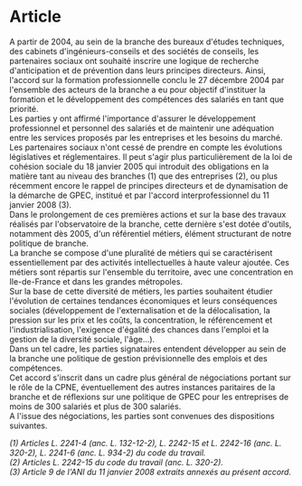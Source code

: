 # Article

  
A partir de 2004, au sein de la branche des bureaux d'études techniques, des cabinets d'ingénieurs-conseils et des sociétés de conseils, les partenaires sociaux ont souhaité inscrire une logique de recherche d'anticipation et de prévention dans leurs principes directeurs. Ainsi, l'accord sur la formation professionnelle conclu le 27 décembre 2004 par l'ensemble des acteurs de la branche a eu pour objectif d'instituer la formation et le développement des compétences des salariés en tant que priorité.  
Les parties y ont affirmé l'importance d'assurer le développement professionnel et personnel des salariés et de maintenir une adéquation entre les services proposés par les entreprises et les besoins du marché.  
Les partenaires sociaux n'ont cessé de prendre en compte les évolutions législatives et réglementaires. Il peut s'agir plus particulièrement de la loi de cohésion sociale du 18 janvier 2005 qui introduit des obligations en la matière tant au niveau des branches (1) que des entreprises (2), ou plus récemment encore le rappel de principes directeurs et de dynamisation de la démarche de GPEC, institué et par l'accord interprofessionnel du 11 janvier 2008 (3).  
Dans le prolongement de ces premières actions et sur la base des travaux réalisés par l'observatoire de la branche, cette dernière s'est dotée d'outils, notamment dès 2005, d'un référentiel métiers, élément structurant de notre politique de branche.  
La branche se compose d'une pluralité de métiers qui se caractérisent essentiellement par des activités intellectuelles à haute valeur ajoutée. Ces métiers sont répartis sur l'ensemble du territoire, avec une concentration en Ile-de-France et dans les grandes métropoles.  
Sur la base de cette diversité de métiers, les parties souhaitent étudier l'évolution de certaines tendances économiques et leurs conséquences sociales (développement de l'externalisation et de la délocalisation, la pression sur les prix et les coûts, la concentration, le référencement et l'industrialisation, l'exigence d'égalité des chances dans l'emploi et la gestion de la diversité sociale, l'âge...).  
Dans un tel cadre, les parties signataires entendent développer au sein de la branche une politique de gestion prévisionnelle des emplois et des compétences.  
Cet accord s'inscrit dans un cadre plus général de négociations portant sur le rôle de la CPNE, éventuellement des autres instances paritaires de la branche et de réflexions sur une politique de GPEC pour les entreprises de moins de 300 salariés et plus de 300 salariés.  
A l'issue des négociations, les parties sont convenues des dispositions suivantes.

*(1) Articles L. 2241-4 (anc. L. 132-12-2), L. 2242-15 et L. 2242-16 (anc. L. 320-2), L. 2241-6 (anc. L. 934-2) du code du travail.  
(2) Articles L. 2242-15 du code du travail (anc. L. 320-2).  
(3) Article 9 de l'ANI du 11 janvier 2008 extraits annexés au présent accord.*